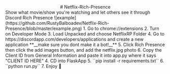 <center>
  # Netflix-Rich-Presence
</center>
Show what movie/show you're watching and let others see it through Discord Rich Presence
![example](https://github.com/RustyBalboadev/Netflix-Rich-Presence/blob/master/example.png)
1. Go to chrome://extensions
2. Turn on Developer Mode
3. Load Unpacked and choose NetflixRP Folder
4. Go to https://discordapp.com/developers/applications and create a new application **__make sure you dont make it a bot!__**
5. Click Rich Presence then click the add images button, and add the netflix.jpg photo
6. Copy the Client ID from General Information and paste it into app.py where it says "CLIENT ID HERE"
4. CD into FlaskApp
5. ``pip install -r requirements.txt``
6. ``python run.py``
7. Enjoy 🙂
